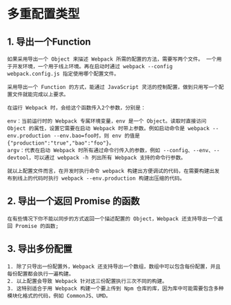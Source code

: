 # 多重配置类型 #

## 1. 导出一个Function ##

    如果采用导出一个 Object 来描述 Webpack 所需的配置的方法，需要写两个文件。 一个用于开发环境，一个用于线上环境。再在启动时通过 webpack --config webpack.config.js 指定使用哪个配置文件。

    采用导出一个 Function 的方式，能通过 JavaScript 灵活的控制配置，做到只用写一个配置文件就能完成以上要求。

    在运行 Webpack 时，会给这个函数传入2个参数，分别是：

    env：当前运行时的 Webpack 专属环境变量，env 是一个 Object。读取时直接访问 Object 的属性，设置它需要在启动 Webpack 时带上参数。例如启动命令是 webpack --env.production --env.bao=foo时，则 env 的值是 {"production":"true","bao":"foo"}。
    argv：代表在启动 Webpack 时所有通过命令行传入的参数，例如 --config、--env、--devtool，可以通过 webpack -h 列出所有 Webpack 支持的命令行参数。

    就以上配置文件而言，在开发时执行命令 webpack 构建出方便调试的代码，在需要构建出发布到线上的代码时执行 webpack --env.production 构建出压缩的代码。

## 2. 导出一个返回 Promise 的函数 ##

    在有些情况下你不能以同步的方式返回一个描述配置的 Object，Webpack 还支持导出一个返回 Promise 的函数;

## 3. 导出多份配置 ##

    1. 除了只导出一份配置外，Webpack 还支持导出一个数组，数组中可以包含每份配置，并且每份配置都会执行一遍构建。
    2. 以上配置会导致 Webpack 针对这三份配置执行三次不同的构建。
    3. 这特别适合于用 Webpack 构建一个要上传到 Npm 仓库的库，因为库中可能需要包含多种模块化格式的代码，例如 CommonJS、UMD。